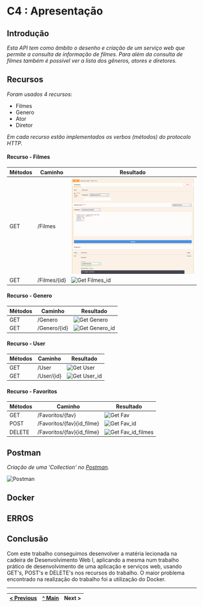 # C4 : Apresentação


## Introdução
_Esta API tem como âmbito o desenho e criação de um serviço web que permite a consulta de informação de filmes._
_Para além da consulta de filmes também é possível ver a lista dos gêneros, atores e diretores._

## Recursos 
_Foram usados 4 recursos:_
* Filmes
* Genero
* Ator
* Diretor

_Em cada recurso estão implementados os verbos (métodos) do protocolo HTTP._

#### Recurso - Filmes
| Métodos                      | Caminho   | Resultado    |
| ---------------------------- | ----------- | -----------  |
| GET | /Filmes                | ![Get Filmes](images/image4.png)       |
| GET | /Filmes/{id}            | ![Get Filmes_id](images/image5.png)       |


#### Recurso - Genero
| Métodos                      | Caminho   | Resultado    |
| ---------------------------- | ----------- | -----------  |
| GET | /Genero                | ![Get Genero](images/image6.png)       |
| GET | /Genero/{id}            | ![Get Genero_id](images/image13.png)       |


#### Recurso - User
| Métodos                      | Caminho   | Resultado    |
| ---------------------------- | ----------- | -----------  |
| GET | /User               | ![Get User](images/image14.png)       |
| GET | /User/{id}            | ![Get User_id](images/image7.png)       |


#### Recurso - Favoritos
| Métodos                      | Caminho   | Resultado    |
| ---------------------------- | ----------- | -----------  |
| GET | /Favoritos/{fav}                | ![Get Fav](images/image8.png)       |
| POST | /Favoritos/{fav}{id_filme}            | ![Get Fav_id](images/image11.png)       |
| DELETE | /Favoritos/{fav}{id_filme}            | ![Get Fav_id_filmes](images/image12.png)       |


## Postman
_Criação de uma 'Collection' no [Postman](/)._

![Postman](images/image10.PNG)

## Docker



## ERROS



## Conclusão
Com este trabalho conseguimos desenvolver a matéria lecionada na cadeira de Desenvolvimento Web I, aplicando a mesma num trabalho prático de desenvolvimento de uma aplicação e serviços web, usando GET's, POST's e DELETE's nos recursos do trabalho. O maior problema encontrado na realização do trabalho foi a utilização do Docker.

---  
[< Previous](c3.md) | [^ Main](../../../) | Next >
:--- | :---: | ---: 
